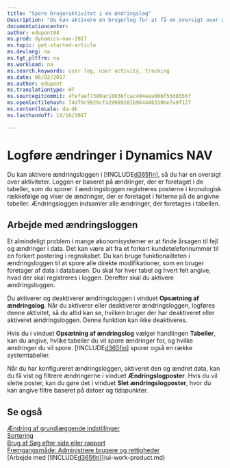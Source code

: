 ```yaml
---
title: "Spore brugeraktivitet i en ændringslog"
Description: "Du kan aktivere en brugerlog for at få en oversigt over ændringer af data i registrerede tabeller."
documentationcenter: 
author: edupont04
ms.prod: dynamics-nav-2017
ms.topic: get-started-article
ms.devlang: na
ms.tgt_pltfrm: na
ms.workload: na
ms.search.keywords: user log, user activity, tracking
ms.date: 06/02/2017
ms.author: edupont
ms.translationtype: HT
ms.sourcegitcommit: 4fefaef7380ac10836fcac404eea006f55d8556f
ms.openlocfilehash: 74d70c9929cfa29909281b964488319be7a9f127
ms.contentlocale: da-dk
ms.lasthandoff: 10/16/2017

---
```

# <a name="logging-changes-in-dynamics-nav"></a>Logføre ændringer i Dynamics NAV
Du kan aktivere ændringsloggen i [!INCLUDE[d365fin](includes/d365fin_md.md)], så du har en oversigt over aktiviteter. Loggen er baseret på ændringer, der er foretaget i de tabeller, som du sporer. I ændringsloggen registreres posterne i kronologisk rækkefølge og viser de ændringer, der er foretaget i felterne på de angivne tabeller. Ændringsloggen indsamler alle ændringer, der foretages i tabellen.  

## <a name="working-with-the-change-log"></a>Arbejde med ændringsloggen
Et almindeligt problem i mange økonomisystemer er at finde årsagen til fejl og ændringer i data. Det kan være alt fra et forkert kundetelefonnummer til en forkert postering i regnskabet. Du kan bruge funktionaliteten i ændringsloggen til at spore alle direkte modifikationer, som en bruger foretager af data i databasen. Du skal for hver tabel og hvert felt angive, hvad der skal registreres i loggen. Derefter skal du aktivere ændringsloggen.  

Du aktiverer og deaktiverer ændringsloggen i vinduet **Opsætning af ændringslog**. Når du aktiverer eller deaktiverer ændringsloggen, logføres denne aktivitet, så du altid kan se, hvilken bruger der har deaktiveret eller aktiveret ændringsloggen. Denne funktion kan ikke deaktiveres.  

Hvis du i vinduet **Opsætning af ændringslog** vælger handlingen **Tabeller**, kan du angive, hvilke tabeller du vil spore ændringer for, og hvilke ændringer du vil spore. [!INCLUDE[d365fin](includes/d365fin_md.md)] sporer også en række systemtabeller.

Når du har konfigureret ændringsloggen, aktiveret den og ændret data, kan du få vist og filtrere ændringerne i vinduet **Ændringslogposter**. Hvis du vil slette poster, kan du gøre det i vinduet **Slet ændringslogposter**, hvor du kan angive filtre baseret på datoer og tidspunkter.  

## <a name="see-also"></a>Se også
[Ændring af grundlæggende indstillinger](ui-change-basic-settings.md)  
[Sortering](ui-sorting.md)  
[Brug af Søg efter side eller rapport](ui-search.md)  
[Fremgangsmåde: Administrere brugere og rettigheder](ui-how-users-permissions.md)    
[Arbejde med [!INCLUDE[d365fin](includes/d365fin_md.md)]](ui-work-product.md)  

